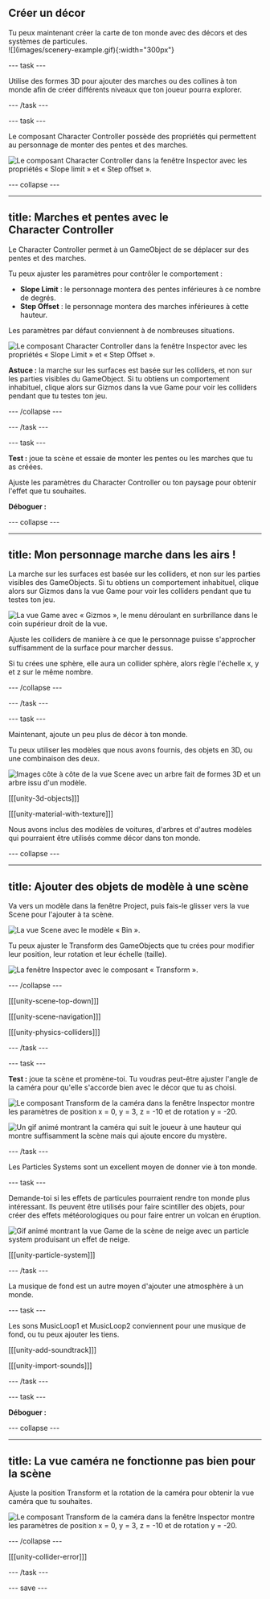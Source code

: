 ## Créer un décor

<div style="display: flex; flex-wrap: wrap">
<div style="flex-basis: 200px; flex-grow: 1; margin-right: 15px;">
Tu peux maintenant créer la carte de ton monde avec des décors et des systèmes de particules. 
</div>
<div>
![](images/scenery-example.gif){:width="300px"}
</div>
</div>

--- task ---

Utilise des formes 3D pour ajouter des marches ou des collines à ton monde afin de créer différents niveaux que ton joueur pourra explorer.

--- /task ---

--- task ---

Le composant Character Controller possède des propriétés qui permettent au personnage de monter des pentes et des marches.

![Le composant Character Controller dans la fenêtre Inspector avec les propriétés « Slope limit » et « Step offset ».](images/slopes-steps.png)

--- collapse ---

---
title: Marches et pentes avec le Character Controller
---

Le Character Controller permet à un GameObject de se déplacer sur des pentes et des marches.

Tu peux ajuster les paramètres pour contrôler le comportement :
+ **Slope Limit** : le personnage montera des pentes inférieures à ce nombre de degrés.
+ **Step Offset** : le personnage montera des marches inférieures à cette hauteur.

Les paramètres par défaut conviennent à de nombreuses situations.

![Le composant Character Controller dans la fenêtre Inspector avec les propriétés « Slope Limit » et « Step Offset ».](images/slopes-steps.png)

**Astuce :** la marche sur les surfaces est basée sur les colliders, et non sur les parties visibles du GameObject. Si tu obtiens un comportement inhabituel, clique alors sur Gizmos dans la vue Game pour voir les colliders pendant que tu testes ton jeu.

--- /collapse ---

--- /task ---

--- task ---

**Test :** joue ta scène et essaie de monter les pentes ou les marches que tu as créées.

Ajuste les paramètres du Character Controller ou ton paysage pour obtenir l'effet que tu souhaites.

**Déboguer :**

--- collapse ---

---
title: Mon personnage marche dans les airs !
---

La marche sur les surfaces est basée sur les colliders, et non sur les parties visibles des GameObjects. Si tu obtiens un comportement inhabituel, clique alors sur Gizmos dans la vue Game pour voir les colliders pendant que tu testes ton jeu.

![La vue Game avec « Gizmos », le menu déroulant en surbrillance dans le coin supérieur droit de la vue.](images/gizmos-game.png)

Ajuste les colliders de manière à ce que le personnage puisse s'approcher suffisamment de la surface pour marcher dessus.

Si tu crées une sphère, elle aura un collider sphère, alors règle l'échelle x, y et z sur le même nombre.

--- /collapse ---

--- /task ---

--- task ---

Maintenant, ajoute un peu plus de décor à ton monde.

Tu peux utiliser les modèles que nous avons fournis, des objets en 3D, ou une combinaison des deux.

![Images côte à côte de la vue Scene avec un arbre fait de formes 3D et un arbre issu d'un modèle.](images/different-trees.png)

[[[unity-3d-objects]]]

[[[unity-material-with-texture]]]

Nous avons inclus des modèles de voitures, d'arbres et d'autres modèles qui pourraient être utilisés comme décor dans ton monde.

--- collapse ---

---
title: Ajouter des objets de modèle à une scène
---

Va vers un modèle dans la fenêtre Project, puis fais-le glisser vers la vue Scene pour l'ajouter à ta scène.

![La vue Scene avec le modèle « Bin ».](images/model-scene.png)

Tu peux ajuster le Transform des GameObjects que tu crées pour modifier leur position, leur rotation et leur échelle (taille).

![La fenêtre Inspector avec le composant « Transform ».](images/transform-default.png)

--- /collapse ---

[[[unity-scene-top-down]]]

[[[unity-scene-navigation]]]

[[[unity-physics-colliders]]]

--- /task ---

--- task ---

**Test :** joue ta scène et promène-toi. Tu voudras peut-être ajuster l'angle de la caméra pour qu'elle s'accorde bien avec le décor que tu as choisi.

![Le composant Transform de la caméra dans la fenêtre Inspector montre les paramètres de position x = 0, y = 3, z = -10 et de rotation y = -20. ](images/camera-transform.png)

![Un gif animé montrant la caméra qui suit le joueur à une hauteur qui montre suffisamment la scène mais qui ajoute encore du mystère.](images/camera-follow.gif)

--- /task ---

Les Particles Systems sont un excellent moyen de donner vie à ton monde.

--- task ---

Demande-toi si les effets de particules pourraient rendre ton monde plus intéressant. Ils peuvent être utilisés pour faire scintiller des objets, pour créer des effets météorologiques ou pour faire entrer un volcan en éruption.

![Gif animé montrant la vue Game de la scène de neige avec un particle system produisant un effet de neige.](images/snow-particles.gif)

[[[unity-particle-system]]]

--- /task ---

La musique de fond est un autre moyen d'ajouter une atmosphère à un monde.

--- task ---

Les sons MusicLoop1 et MusicLoop2 conviennent pour une musique de fond, ou tu peux ajouter les tiens.

[[[unity-add-soundtrack]]]

[[[unity-import-sounds]]]


--- /task ---

--- task ---

**Déboguer :**

--- collapse ---

---
title: La vue caméra ne fonctionne pas bien pour la scène
---

Ajuste la position Transform et la rotation de la caméra pour obtenir la vue caméra que tu souhaites.

![Le composant Transform de la caméra dans la fenêtre Inspector montre les paramètres de position x = 0, y = 3, z = -10 et de rotation y = -20.](images/camera-transform.png)

--- /collapse ---

[[[unity-collider-error]]]

--- /task ---

--- save ---
